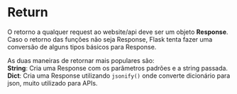 # Return
O retorno a qualquer request ao website/api deve ser um objeto **Response**.  
Caso o retorno das funções não seja Response, Flask tenta fazer uma conversão de alguns tipos básicos para Response.  

As duas maneiras de retornar mais populares são:  
**String**: Cria uma Response com os parâmetros padrões e a string passada.  
**Dict**: Cria uma Response utilizando `jsonify()` onde converte dicionário para json, muito utilizado para APIs.  

